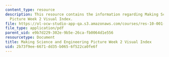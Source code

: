 ```yaml
---
content_type: resource
description: This resource contains the information regarding Making Science and Engineering
  Picture Week 2 Visual Index.
file: https://ol-ocw-studio-app-qa.s3.amazonaws.com/courses/res-10-001-making-science-and-engineering-pictures-a-practical-guide-to-presenting-your-work-spring-2016/2b73f9ee6671dd35b0656f522ca0fe6f_MITRES_10_001S16_VI_Wk2.pdf
file_type: application/pdf
parent_uid: e9b7d229-302e-9b5e-26ca-fb0064d1e556
resourcetype: Document
title: Making Science and Engineering Picture Week 2 Visual Index
uid: 2b73f9ee-6671-dd35-b065-6f522ca0fe6f
---
```


